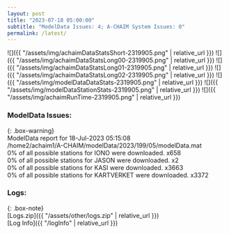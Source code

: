 ```yaml
---
layout: post
title: "2023-07-18 05:00:00"
subtitle: "ModelData Issues: 4; A-CHAIM System Issues: 0"
permalink: /latest/
---
```


![]({{ "/assets/img/achaimDataStatsShort-2319905.png" | relative_url }})
![]({{ "/assets/img/achaimDataStatsLong00-2319905.png" | relative_url }})
![]({{ "/assets/img/achaimDataStatsLong01-2319905.png" | relative_url }})
![]({{ "/assets/img/achaimDataStatsLong02-2319905.png" | relative_url }})
![]({{ "/assets/img/modelDataDataStats-2319905.png" | relative_url }})
![]({{ "/assets/img/modelDataStationStats-2319905.png" | relative_url }})
![]({{ "/assets/img/achaimRunTime-2319905.png" | relative_url }})


### ModelData Issues:  
  
{: .box-warning}  
 ModelData report for 18-Jul-2023 05:15:08   
 /home2/achaim1/A-CHAIM/modelData/2023/199/05/modelData.mat   
 0% of all possible stations for IONO were downloaded. x658   
 0% of all possible stations for JASON were downloaded. x2   
 0% of all possible stations for KASI were downloaded. x3663   
 0% of all possible stations for KARTVERKET were downloaded. x3372   
  


### Logs:  
  
{: .box-note}  
[Logs.zip]({{ "/assets/other/logs.zip" | relative_url }})  
[Log Info]({{ "/logInfo" | relative_url }})  
